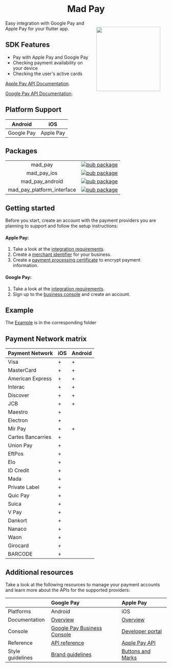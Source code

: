 <h1 align="center">Mad Pay</h1>

<a href="https://madbrains.ru/"><img src="https://firebasestorage.googleapis.com/v0/b/mad-brains-web.appspot.com/o/logo.png?alt=media" width="200" align="right" style="margin: 20px;"/></a>

Easy integration with Google Pay and Apple Pay for your flutter app.

## SDK Features
* Pay with Apple Pay and Google Pay
* Checking payment availability on your device
* Checking the user's active cards

[Apple Pay API Documentation][apple].

[Google Pay API Documentation][google].

## Platform Support
| Android | iOS |
|:---:|:---:|
| Google Pay | Apple Pay |

## Packages
|  |  |
|:---:|:---:|
| mad_pay | [![pub package](https://img.shields.io/pub/v/mad_pay.svg)](https://pub.dartlang.org/packages/mad_pay) |
| mad_pay_ios | [![pub package](https://img.shields.io/pub/v/mad_pay_ios.svg)](https://pub.dartlang.org/packages/mad_pay_ios) |
| mad_pay_android | [![pub package](https://img.shields.io/pub/v/mad_pay_android.svg)](https://pub.dartlang.org/packages/mad_pay_android) |
| mad_pay_platform_interface | [![pub package](https://img.shields.io/pub/v/mad_pay_platform_interface.svg)](https://pub.dartlang.org/packages/mad_pay_platform_interface) |

## Getting started
Before you start, create an account with the payment providers you are planning to support and follow the setup instructions:

#### Apple Pay:
1. Take a look at the [integration requirements](https://developer.apple.com/documentation/passkit/apple_pay/setting_up_apple_pay_requirements).
2. Create a [merchant identifier](https://help.apple.com/developer-account/#/devb2e62b839?sub=dev103e030bb) for your business.
3. Create a [payment processing certificate](https://help.apple.com/developer-account/#/devb2e62b839?sub=devf31990e3f) to encrypt payment information.

#### Google Pay:
1. Take a look at the [integration requirements](https://developers.google.com/pay/api/android/overview).
2. Sign up to the [business console](https://pay.google.com/business/console) and create an account.


## Example
The [Example][example] is in the corresponding folder

## Payment Network matrix

| Payment Network   | iOS | Android |
|-------------------|-----|---------|
| Visa              | +   | +       |
| MasterCard        | +   | +       |
| American Express  | +   | +       |
| Interac           | +   | +       |
| Discover          | +   | +       |
| JCB               | +   | +       |
| Maestro           | +   |         |
| Electron          | +   |         |
| Mir Pay           | +   | +       |
| Cartes Bancarries | +   |         |
| Union Pay         | +   |         |
| EftPos            | +   |         |
| Elo               | +   |         |
| ID Credit         | +   |         |
| Mada              | +   |         |
| Private Label     | +   |         |
| Quic Pay          | +   |         |
| Suica             | +   |         |
| V Pay             | +   |         |
| Dankort           | +   |         |
| Nanaco            | +   |         |
| Waon              | +   |         |
| Girocard          | +   |         |
| BARCODE           | +   |         |

## Additional resources
Take a look at the following resources to manage your payment accounts and learn more about the APIs for the supported providers:

|  | Google Pay | Apple Pay |
|:---|:---|:---|
| Platforms | Android | iOS |
| Documentation | [Overview](https://developers.google.com/pay/api/android/overview) | [Overview](https://developer.apple.com/apple-pay/implementation/)
| Console | [Google Pay Business Console](https://pay.google.com/business/console/) |  [Developer portal](https://developer.apple.com/account/)  |
| Reference | [API reference](https://developers.google.com/pay/api/android/reference/client) | [Apple Pay API](https://developer.apple.com/documentation/passkit/apple_pay/)
| Style guidelines | [Brand guidelines](https://developers.google.com/pay/api/android/guides/brand-guidelines) | [Buttons and Marks](https://developer.apple.com/design/human-interface-guidelines/apple-pay/overview/buttons-and-marks/)

[apple]: https://developer.apple.com/documentation/passkit/apple_pay/setting_up_apple_pay_requirements
[google]: https://developers.google.com/pay/api/android/overview
[example]: https://github.com/MadBrains/Mad-Pay-Flutter/tree/main/example/